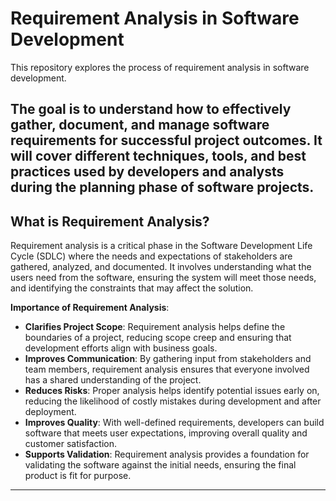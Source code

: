 # Requirement Analysis in Software Development

This repository explores the process of requirement analysis in software development. 

The goal is to understand how to effectively gather, document, and manage software requirements for successful project outcomes. It will cover different techniques, tools, and best practices used by developers and analysts during the planning phase of software projects.
---
## What is Requirement Analysis?

Requirement analysis is a critical phase in the Software Development Life Cycle (SDLC) where the needs and expectations of stakeholders are gathered, analyzed, and documented. It involves understanding what the users need from the software, ensuring the system will meet those needs, and identifying the constraints that may affect the solution. 

**Importance of Requirement Analysis**:
- **Clarifies Project Scope**: Requirement analysis helps define the boundaries of a project, reducing scope creep and ensuring that development efforts align with business goals.
- **Improves Communication**: By gathering input from stakeholders and team members, requirement analysis ensures that everyone involved has a shared understanding of the project.
- **Reduces Risks**: Proper analysis helps identify potential issues early on, reducing the likelihood of costly mistakes during development and after deployment.
- **Improves Quality**: With well-defined requirements, developers can build software that meets user expectations, improving overall quality and customer satisfaction.
- **Supports Validation**: Requirement analysis provides a foundation for validating the software against the initial needs, ensuring the final product is fit for purpose.

---
